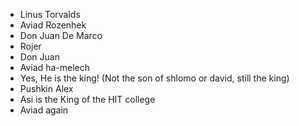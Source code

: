 - Linus Torvalds
- Aviad Rozenhek
- Don Juan De Marco
- Rojer
- Don Juan 
- Aviad ha-melech
- Yes, He is the king! (Not the son of shlomo or david, still the king)
- Pushkin Alex
- Asi is the King of the HIT college
- Aviad again
